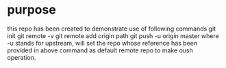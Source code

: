 # purpose
this repo has been created to demonstrate use of following commands
git init
git remote -v
git remote add origin path 
git push -u origin master where -u stands for upstream, will set the repo whose reference has been provided in above command as default remote repo to make oush operation.